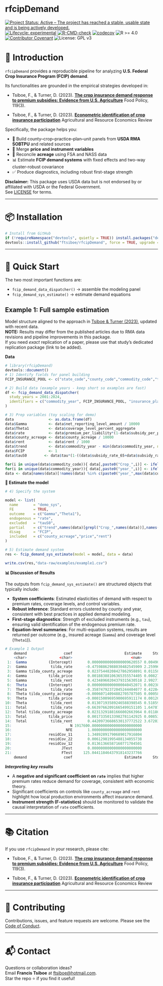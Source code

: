 rfcipDemand
================

<!-- README.md is generated from README.Rmd. Please edit that file -->

<!-- badges: start -->

[![Project Status: Active – The project has reached a stable, usable
state and is being actively
developed.](https://www.repostatus.org/badges/latest/active.svg)](https://www.repostatus.org/#active)
[![Lifecycle:
experimental](https://img.shields.io/badge/lifecycle-experimental-orange.svg)](https://lifecycle.r-lib.org/articles/stages.html#experimental)
[![R-CMD-check](https://github.com/ftsiboe/rfcipDemand/actions/workflows/R-CMD-check.yaml/badge.svg)](https://github.com/ftsiboe/rfcipDemand/actions/workflows/R-CMD-check.yaml)
[![codecov](https://codecov.io/gh/ftsiboe/rfcipDemand/graph/badge.svg?token=6MKGP8Z5NB)](https://codecov.io/gh/ftsiboe/rfcipDemand)
![R \>= 4.0](https://img.shields.io/badge/R-%3E=4.0-blue) [![Contributor
Covenant](https://img.shields.io/badge/Contributor%20Covenant-2.1-4baaaa.svg)](code_of_conduct.md)
![License: GPL v3](https://img.shields.io/badge/License-GPLv3-blue.svg)
<!-- badges: end -->

# 📖 Introduction

`rfcipDemand` provides a reproducible pipeline for analyzing **U.S.
Federal Crop Insurance Program (FCIP) demand**.

Its functionalities are grounded in the empirical strategies developed
in:

- Tsiboe, F., & Turner, D. (2023). [**The crop insurance demand response
  to premium subsidies: Evidence from U.S.
  Agriculture**](https://doi.org/10.1016/j.foodpol.2023.102505) Food
  Policy, 119(3).

- Tsiboe, F., & Turner, D. (2023). [**Econometric identification of crop
  insurance participation**](https://doi.org/10.1017/age.2023.13)
  Agricultural and Resource Economics Review

Specifically, the package helps you:

- 🧩 Build county–crop–practice–plan–unit panels from **USDA RMA
  SOBTPU** and related sources  
- 🔗 Merge **price and instrument variables**  
- 🌾 Reconcile **acreage** using FSA and NASS data  
- 📊 Estimate **FCIP demand systems** with fixed effects and two-way
  cluster-robust covariance  
- ✅ Produce diagnostics, including robust first-stage strength

**Disclaimer:** This package uses USDA data but is not endorsed by or
affiliated with USDA or the Federal Government.  
See [LICENSE](LICENSE) for terms.

------------------------------------------------------------------------

# 📦 Installation

``` r
# Install from GitHub
if (!requireNamespace("devtools", quietly = TRUE)) install.packages("devtools")
devtools::install_github("ftsiboe/rfcipDemand", force = TRUE, upgrade = "never")
```

------------------------------------------------------------------------

# 🚀 Quick Start

The two most important functions are:

- `fcip_demand_data_dispatcher()` → assemble the modeling panel  
- `fcip_demand_sys_estimate()` → estimate demand equations

## Example 1: Full sample estimation

Model structure aligned to the approach in [Tsiboe & Turner
(2023)](https://doi.org/10.1016/j.foodpol.2023.102505), updated with
recent data.  
**NOTE:** Results may differ from the published articles due to RMA data
revisions and pipeline improvements in this package.  
If you need *exact* replication of a paper, please use that study’s
dedicated replication package (link to be added).

**Data**

``` r
# library(rfcipDemand)
devtools::document()
# 1) Identify fields for panel building
FCIP_INSURANCE_POOL <- c("state_code","county_code","commodity_code","type_code","practice_code")

# 2) Build data (example years - keep short so examples are fast)
df <- fcip_demand_data_dispatcher(
  study_years = 2001:2024,
  identifiers = c("commodity_year", FCIP_INSURANCE_POOL, "insurance_plan_code", "unit_structure_code")
)

# 3) Prep variables (toy scaling for demo)
data                <- as.data.frame(df)
data$Gamma          <- data$net_reporting_level_amount / 10000
data$Theta1         <- data$coverage_level_percent_aggregate
data$rate           <- data$premium_per_liability*(1-data$subsidy_per_premium)
data$county_acreage <- data$county_acreage / 10000
data$rent           <- data$rent / 1000
data$trend          <- data$commodity_year - min(data$commodity_year, na.rm=TRUE)
data$FCIP           <- 1
data$tauS0        <- data$tau*(1-((data$subsidy_rate_65+data$subsidy_rate_75)/2))

for(i in unique(data$commodity_code)){ data[,paste0("Crop_",i)] <- ifelse(data$commodity_code %in% i,1,0)*data$trend }
for(i in unique(data$commodity_year)){ data[,paste0("year_",i)] <- ifelse(data$commodity_year %in% i,1,0) }
data <- data[names(data)[!names(data) %in% c(paste0("year_",max(data$commodity_year,na.rm=T)),"Crop_41")]]
```

**🧮 Estimate the model**

``` r
# 4) Specify the system

model <- list(
  name       = "demo_sys",
  FE         = TRUE,
  outcome    = c("Gamma","Theta1"),
  endogenous = "rate",
  excluded   = "tauS0",
  partial    = c("trend",names(data)[grepl("Crop_",names(data))],names(data)[grepl("year_",names(data))]),
  disag      = "FCIP",
  included   = c("county_acreage","price","rent")
)

# 5) Estimate demand system
res <- fcip_demand_sys_estimate(model = model, data = data)

write.csv(res,"data-raw/examples/example1.csv")
```

**📊 Discussion of Results**

The outputs from `fcip_demand_sys_estimate()` are structured objects
that typically include:

- **System coefficients**: Estimated elasticities of demand with respect
  to premium rates, coverage levels, and control variables.  
- **Robust inference**: Standard errors clustered by county and year,
  consistent with best practices in applied demand modeling.  
- **First-stage diagnostics**: Strength of excluded instruments (e.g.,
  `tau`), ensuring valid identification of the endogenous premium
  rate.  
- **Equation-level summaries**: For multi-equation systems, results are
  returned per outcome (e.g., insured acreage (`Gamma`) and coverage
  level (`Theta1`)).

``` r
# Example 1 Output
    demand                 coef                        Estimate     StdError      Zvalue  Pvalue    model endogenous     FE     name  disag  level
    <char>               <char>                           <num>        <num>       <num>   <num>   <char>     <char> <lgcl>   <char> <char> <char>
 1:  Gamma          (Intercept)       0.00000000000000009620557 0.0049082100  0.00000000 1.00000 demo_sys       rate   TRUE demo_sys   FCIP      1
 2:  Gamma           tilda_rate      -0.47598862988030482545909 2.2599672784 -0.21061749 0.83319 demo_sys       rate   TRUE demo_sys   FCIP      1
 3:  Gamma tilda_county_acreage       0.02375448208427862958891 0.0115885905  2.04981633 0.04038 demo_sys       rate   TRUE demo_sys   FCIP      1
 4:  Gamma          tilda_price       0.00188388106365355574405 0.0082705724  0.22778122 0.81982 demo_sys       rate   TRUE demo_sys   FCIP      1
 5:  Gamma           tilda_rent       0.42348960204379315630518 2.9927121999  0.14150696 0.88747 demo_sys       rate   TRUE demo_sys   FCIP      1
 6:  Theta          (Intercept)       0.00000000000000040452071 0.0023858346  0.00000000 1.00000 demo_sys       rate   TRUE demo_sys   FCIP      1
 7:  Theta           tilda_rate      -0.35874792372045244404077 0.4228440492 -0.84841663 0.39621 demo_sys       rate   TRUE demo_sys   FCIP      1
 8:  Theta tilda_county_acreage      -0.00060714094882705787505 0.0005801842 -1.04646233 0.29535 demo_sys       rate   TRUE demo_sys   FCIP      1
 9:  Theta          tilda_price      -0.00015009695900695911174 0.0012070329 -0.12435200 0.90104 demo_sys       rate   TRUE demo_sys   FCIP      1
10:  Theta           tilda_rent       0.01307193589246588398545 0.5185976994  0.02520631 0.97989 demo_sys       rate   TRUE demo_sys   FCIP      1
11:  Total           tilda_rate      -0.66397662091665499151105 1.6478758704 -0.40292878 0.68700 demo_sys       rate   TRUE demo_sys   FCIP      1
12:  Total tilda_county_acreage       0.02313291881666002663964 0.0118048770  1.95960694 0.05004 demo_sys       rate   TRUE demo_sys   FCIP      1
13:  Total          tilda_price       0.00173350133982781142925 0.0085377154  0.20304042 0.83910 demo_sys       rate   TRUE demo_sys   FCIP      1
14:  Total           tilda_rent       0.44209736686530137772522 3.6720340147  0.12039577 0.90417 demo_sys       rate   TRUE demo_sys   FCIP      1
15:                           N 1917600.00000000000000000000000           NA          NA      NA demo_sys       rate   TRUE demo_sys   FCIP      1
16:                         NFE       1.00000000000000000000000           NA          NA      NA demo_sys       rate   TRUE demo_sys   FCIP      1
17:                 residCov_11       1.34892891790689017916804           NA          NA      NA demo_sys       rate   TRUE demo_sys   FCIP      1
18:                 residCov_22       0.00612981995488134055738           NA          NA      NA demo_sys       rate   TRUE demo_sys   FCIP      1
19:                 residCov_12       0.01361366587160771704501           NA          NA      NA demo_sys       rate   TRUE demo_sys   FCIP      1
20:                       JTest       0.00000000000000000000000           NA          NA      NA demo_sys       rate   TRUE demo_sys   FCIP      1
21:                       FTest     125.04411846437918143237766           NA          NA 0.00000 demo_sys       rate   TRUE demo_sys   FCIP      1
    demand                 coef                        Estimate     StdError      Zvalue  Pvalue    model endogenous     FE     name  disag  level
```

***Interpreting key results***

- A **negative and significant coefficient on `rate`** implies that
  higher premium rates reduce demand for coverage, consistent with
  economic theory.  
- Significant coefficients on controls like `county_acreage` and `rent`
  highlight how local production environments affect insurance demand.  
- **Instrument strength (F-statistics)** should be monitored to validate
  the causal interpretation of `rate` coefficients.

------------------------------------------------------------------------

# 📚 Citation

If you use `rfcipDemand` in your research, please cite:

- Tsiboe, F., & Turner, D. (2023). [**The crop insurance demand response
  to premium subsidies: Evidence from U.S.
  Agriculture**](https://doi.org/10.1016/j.foodpol.2023.102505) Food
  Policy, 119(3).

- Tsiboe, F., & Turner, D. (2023). [**Econometric identification of crop
  insurance participation**](https://doi.org/10.1017/age.2023.13)
  Agricultural and Resource Economics Review

------------------------------------------------------------------------

# 🤝 Contributing

Contributions, issues, and feature requests are welcome. Please see the
[Code of Conduct](code_of_conduct.md).

------------------------------------------------------------------------

# 📬 Contact

Questions or collaboration ideas?  
Email **Francis Tsiboe** at <ftsiboe@hotmail.com>.  
Star the repo ⭐ if you find it useful!
